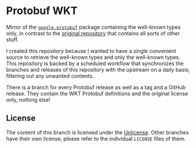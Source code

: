 # Protobuf WKT

Mirror of the [`google.protobuf`](https://developers.google.com/protocol-buffers/docs/reference/google.protobuf)
package containing the well-known types only, in contrast to the
[original repository](https://github.com/protocolbuffers/protobuf) that contains
all sorts of other stuff.

I created this repository because I wanted to have a single convenient source to
retrieve the well-known types and only the well-known types. This repository
is backed by a scheduled workflow that synchronizes the branches and releases of
this repository with the upstream on a daily basis; filtering out any unwanted
contents.

There is a branch for every Protobuf release as well as a tag and a GitHub
release. They contain the WKT Protobuf definitions and the original license
only, nothing else!

## License

The content of this branch is licensed under the [Unlicense](UNLICENSE).
Other branches have their own license, please refer to the individual `LICENSE`
files of them.

